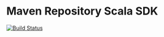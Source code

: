 # Maven Repository Scala SDK

[![Build Status](https://travis-ci.org/aiyanbo/search.maven.org-scala-sdk.svg?branch=master)](https://travis-ci.org/aiyanbo/search.maven.org-scala-sdk)